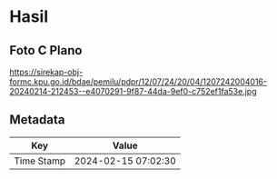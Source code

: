 # Hasil

## Foto C Plano

https://sirekap-obj-formc.kpu.go.id/bdae/pemilu/pdpr/12/07/24/20/04/1207242004016-20240214-212453--e4070291-9f87-44da-9ef0-c752ef1fa53e.jpg


## Metadata

| Key        | Value               |
| ---------- | ------------------- |
| Time Stamp | 2024-02-15 07:02:30 |



